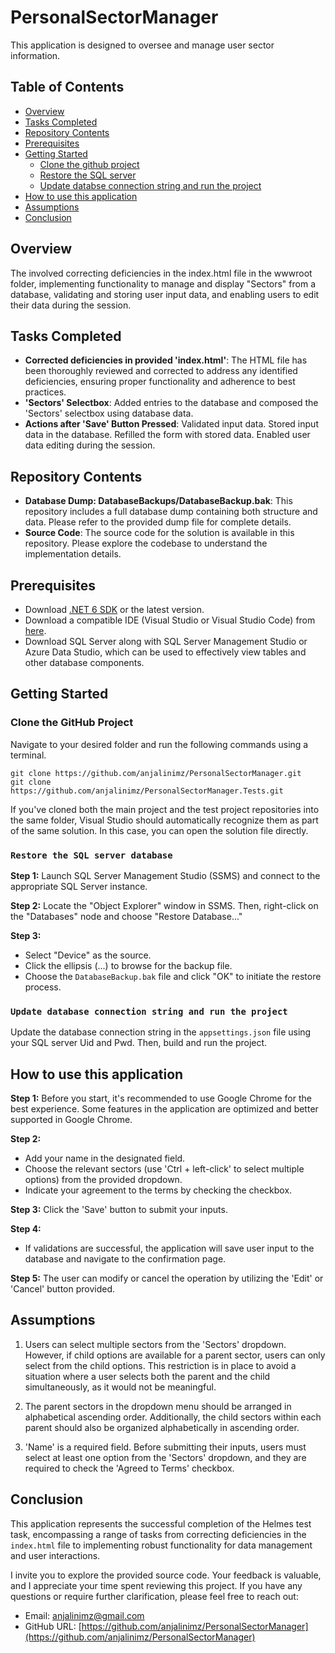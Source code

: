 # PersonalSectorManager

This application is designed to oversee and manage user sector information.

## Table of Contents

- [Overview](#overview)
- [Tasks Completed](#task-completed)
- [Repository Contents](#reposotory-contents)
- [Prerequisites](#prerequisites)
- [Getting Started](#getting-started)
  - [Clone the github project](#clone-the-github-project)
  - [Restore the SQL server](#restore-the-sql-server)
  - [Update databse connection string and run the project](#update-database-connection-string-and-run-the-project)
- [How to use this application](#how-to-use-this-application)
- [Assumptions](#assumptions)
- [Conclusion](#conclusion)

## Overview

The involved correcting deficiencies in the index.html file in the wwwroot folder, implementing functionality to manage and display "Sectors" from a database, validating and storing user input data, and enabling users to edit their data during the session.


## Tasks Completed

- **Corrected deficiencies in provided 'index.html'**: The HTML file has been thoroughly reviewed and corrected to address any identified deficiencies, ensuring proper functionality and adherence to best practices.
- **'Sectors' Selectbox**: Added entries to the database and composed the 'Sectors' selectbox using database data.
- **Actions after 'Save' Button Pressed**: Validated input data. Stored input data in the database. Refilled the form with stored data. Enabled user data editing during the session.

## Repository Contents

- **Database Dump: DatabaseBackups/DatabaseBackup.bak**: This repository includes a full database dump containing both structure and data. Please refer to the provided dump file for complete details.
- **Source Code**: The source code for the solution is available in this repository. Please explore the codebase to understand the implementation details.

## Prerequisites

- Download [.NET 6 SDK](https://dotnet.microsoft.com/en-us/download) or the latest version.
- Download a compatible IDE (Visual Studio or Visual Studio Code) from [here](https://visualstudio.microsoft.com/).
- Download SQL Server along with SQL Server Management Studio or Azure Data Studio, which can be used to effectively view tables and other database components.


## Getting Started

### Clone the GitHub Project

Navigate to your desired folder and run the following commands using a terminal.

```
git clone https://github.com/anjalinimz/PersonalSectorManager.git
git clone https://github.com/anjalinimz/PersonalSectorManager.Tests.git
```

If you've cloned both the main project and the test project repositories into the same folder, Visual Studio should automatically recognize them as part of the same solution. In this case, you can open the solution file directly.

### `Restore the SQL server database`

**Step 1:** Launch SQL Server Management Studio (SSMS) and connect to the appropriate SQL Server instance.

**Step 2:** Locate the "Object Explorer" window in SSMS. Then, right-click on the "Databases" node and choose "Restore Database..."

**Step 3:**
- Select "Device" as the source.
- Click the ellipsis (...) to browse for the backup file.
- Choose the `DatabaseBackup.bak` file and click "OK" to initiate the restore process.

### `Update database connection string and run the project`

Update the database connection string in the `appsettings.json` file using your SQL server Uid and Pwd. Then, build and run the project.


## How to use this application

**Step 1:** Before you start, it's recommended to use Google Chrome for the best experience. Some features in the application are optimized and better supported in Google Chrome.

**Step 2:**
- Add your name in the designated field.
- Choose the relevant sectors (use 'Ctrl + left-click' to select multiple options) from the provided dropdown.
- Indicate your agreement to the terms by checking the checkbox.

**Step 3:** Click the 'Save' button to submit your inputs.

**Step 4:**
- If validations are successful, the application will save user input to the database and navigate to the confirmation page.

**Step 5:** The user can modify or cancel the operation by utilizing the 'Edit' or 'Cancel' button provided.


## Assumptions

1. Users can select multiple sectors from the 'Sectors' dropdown. However, if child options are available for a parent sector, users can only select from the child options. This restriction is in place to avoid a situation where a user selects both the parent and the child simultaneously, as it would not be meaningful.

2. The parent sectors in the dropdown menu should be arranged in alphabetical ascending order. Additionally, the child sectors within each parent should also be organized alphabetically in ascending order.

3. 'Name' is a required field. Before submitting their inputs, users must select at least one option from the 'Sectors' dropdown, and they are required to check the 'Agreed to Terms' checkbox.


## Conclusion

This application represents the successful completion of the Helmes test task, encompassing a range of tasks from correcting deficiencies in the `index.html` file to implementing robust functionality for data management and user interactions.

I invite you to explore the provided source code. Your feedback is valuable, and I appreciate your time spent reviewing this project. If you have any questions or require further clarification, please feel free to reach out:

- Email: [anjalinimz@gmail.com](mailto:anjalinimz@gmail.com)
- GitHub URL: [https://github.com/anjalinimz/PersonalSectorManager](https://github.com/anjalinimz/PersonalSectorManager)
